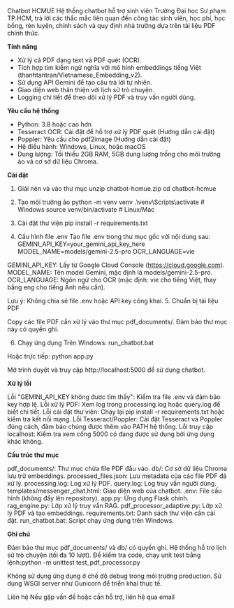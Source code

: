 Chatbot HCMUE
Hệ thống chatbot hỗ trợ sinh viên Trường Đại học Sư phạm TP.HCM, trả lời các thắc mắc liên quan đến công tác sinh viên, học phí, học bổng, rèn luyện, chính sách và quy định nhà trường dựa trên tài liệu PDF chính thức.

**Tính năng**

- Xử lý cả PDF dạng text và PDF quét (OCR).
- Tích hợp tìm kiếm ngữ nghĩa với mô hình embeddings tiếng Việt (thanhtantran/Vietnamese_Embedding_v2).
- Sử dụng API Gemini để tạo câu trả lời tự nhiên.
- Giao diện web thân thiện với lịch sử trò chuyện.
- Logging chi tiết để theo dõi xử lý PDF và truy vấn người dùng.

**Yêu cầu hệ thống**

- Python: 3.8 hoặc cao hơn
- Tesseract OCR: Cài đặt để hỗ trợ xử lý PDF quét (Hướng dẫn cài đặt)
- Poppler: Yêu cầu cho pdf2image (Hướng dẫn cài đặt)
- Hệ điều hành: Windows, Linux, hoặc macOS
- Dung lượng: Tối thiểu 2GB RAM, 5GB dung lượng trống cho môi trường ảo và cơ sở dữ liệu Chroma.

**Cài đặt**
1. Giải nén và vào thư mục
unzip chatbot-hcmue.zip
cd chatbot-hcmue

2. Tạo môi trường ảo
python -m venv venv
.\venv\Scripts\activate  # Windows
source venv/bin/activate  # Linux/Mac

3. Cài đặt thư viện
pip install -r requirements.txt

4. Cấu hình file .env
Tạo file .env trong thư mục gốc với nội dung sau:
GEMINI_API_KEY=your_gemini_api_key_here
MODEL_NAME=models/gemini-2.5-pro
OCR_LANGUAGE=vie


GEMINI_API_KEY: Lấy từ Google Cloud Console (https://cloud.google.com).
MODEL_NAME: Tên model Gemini, mặc định là models/gemini-2.5-pro.
OCR_LANGUAGE: Ngôn ngữ cho OCR (mặc định: vie cho tiếng Việt, thay bằng eng cho tiếng Anh nếu cần).

Lưu ý: Không chia sẻ file .env hoặc API key công khai.
5. Chuẩn bị tài liệu PDF

Copy các file PDF cần xử lý vào thư mục pdf_documents/.
Đảm bảo thư mục này có quyền ghi.

6. Chạy ứng dụng
Trên Windows:
run_chatbot.bat

Hoặc trực tiếp:
python app.py


Mở trình duyệt và truy cập http://localhost:5000 để sử dụng chatbot.

**Xử lý lỗi**

Lỗi "GEMINI_API_KEY không được tìm thấy": Kiểm tra file .env và đảm bảo key hợp lệ.
Lỗi xử lý PDF: Xem log trong processing.log hoặc query.log để biết chi tiết.
Lỗi cài đặt thư viện: Chạy lại pip install -r requirements.txt hoặc kiểm tra kết nối mạng.
Lỗi Tesseract/Poppler: Cài đặt Tesseract và Poppler đúng cách, đảm bảo chúng được thêm vào PATH hệ thống.
Lỗi truy cập localhost: Kiểm tra xem cổng 5000 có đang được sử dụng bởi ứng dụng khác không.

**Cấu trúc thư mục**

pdf_documents/: Thư mục chứa file PDF đầu vào.
db/: Cơ sở dữ liệu Chroma lưu trữ embeddings.
processed_files.json: Lưu metadata của các file PDF đã xử lý.
processing.log: Log xử lý PDF.
query.log: Log truy vấn người dùng.
templates/messenger_chat.html: Giao diện web của chatbot.
.env: File cấu hình (không đẩy lên repository).
app.py: Ứng dụng Flask chính.
rag_engine.py: Lớp xử lý truy vấn RAG.
pdf_processor_adaptive.py: Lớp xử lý PDF và tạo embeddings.
requirements.txt: Danh sách thư viện cần cài đặt.
run_chatbot.bat: Script chạy ứng dụng trên Windows.

**Ghi chú**

Đảm bảo thư mục pdf_documents/ và db/ có quyền ghi.
Hệ thống hỗ trợ lịch sử trò chuyện (tối đa 10 lượt).
Để kiểm tra code, chạy unit test bằng lệnh:python -m unittest test_pdf_processor.py


Không sử dụng ứng dụng ở chế độ debug trong môi trường production. Sử dụng WSGI server như Gunicorn để triển khai thực tế.

Liên hệ
Nếu gặp vấn đề hoặc cần hỗ trợ, liên hệ qua email